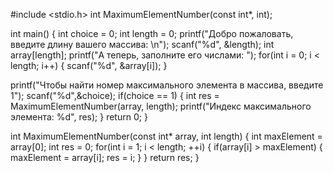 #include <stdio.h>
int MaximumElementNumber(const int*, int);

int main()
{
int choice = 0;
int length = 0;
printf("Добро пожаловать, введите длину вашего массива: \n");
scanf("%d", &length);
int array[length];
printf("А теперь, заполните его числами: ");
for(int i = 0; i < length; i++) {
scanf("%d", &array[i]);
}

printf("Чтобы найти номер максимального элемента в массива, введите 1");
scanf("%d",&choice);
if(choice == 1)
{
int res = MaximumElementNumber(array, length);
printf("Индекс максимального элемента: %d", res);
}
return 0;
}

int MaximumElementNumber(const int* array, int length)
{
int maxElement = array[0];
int res = 0;
for(int i = 1; i < length; ++i)
{
if(array[i] > maxElement)
{
maxElement = array[i];
res = i;
}
}
return res;
}
